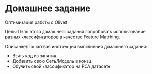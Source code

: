 # Домашнее задание
Оптимизация работы с Olivetti

Цель:
Цель этого домашнего задания попробовать использование разных классификаторов в качестве Feature Matching.

Описание/Пошаговая инструкция выполнения домашнего задания:
- Взять код из занятия.
- Добавить свою Сеть/Модель в конец.
- Обучить свой классификатор на PCA датасете